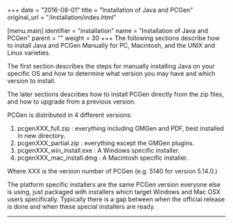 +++
date = "2016-08-01"
title = "Installation of Java and PCGen"
original_url = "/installation/index.html"

[menu.main]
    identifier = "installation"
    name = "Installation of Java and PCGen"
    parent = ""
    weight = 30
+++
The following sections describe how to install Java and PCGen Manually
for PC, Macintosh, and the UNIX and Linux varieties.

The first section describes the steps for manually installing Java on
your specific OS and how to determine what version you may have and
which version to install.

The later sections describes how to install PCGen directly from the zip
files, and how to upgrade from a previous version.

PCGen is distributed in 4 different versions:

1.  pcgenXXX\_full.zip : everything including GMGen and PDF, best
    installed in new directory.
2.  pcgenXXX\_partial.zip : everything except the GMGen plugins.
3.  pcgenXXX\_win\_install.exe : A Windows specific installer.
4.  pcgenXXX\_mac\_install.dmg : A Macintosh specific installer.

Where XXX is the version number of PCGen (e.g. 5140 for version 5.14.0.)

The platform specific installers are the same PCGen version everyone
else is using, just packaged with installers which target Windows and
Mac OSX users specifically. Typically there is a gap between when the
official release is done and when these special installers are ready.

------------------------------------------------------------------------



